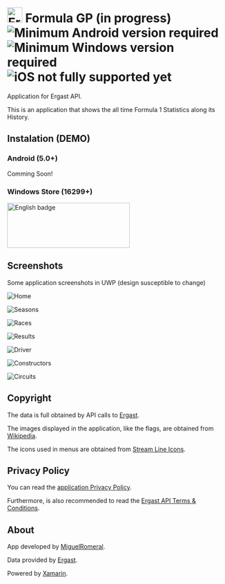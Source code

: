 # <img alt='ErgastAPP' src='https://raw.githubusercontent.com/miguelromeral/ErgastAPP/master/ErgastAPP/ErgastAPP/ErgastApp.ico' height="35" width="auto" /> Formula GP (in progress) ![Minimum Android version required](https://img.shields.io/badge/android-5.0-green) ![Minimum Windows version required](https://img.shields.io/badge/Windows-16299-green) ![iOS not fully supported yet](https://img.shields.io/badge/iOS-7-red)

Application for Ergast API.

This is an application that shows the all time Formula 1 Statistics along its History.

## Instalation (DEMO)

### Android (5.0+)

Comming Soon!

### Windows Store (16299+)

<a href='//www.microsoft.com/store/apps/9N739RJ76595?cid=storebadge&ocid=badge'><img src='https://assets.windowsphone.com/85864462-9c82-451e-9355-a3d5f874397a/English_get-it-from-MS_InvariantCulture_Default.png' alt='English badge' style='width: 284px; height: 104px;'/></a>

## Screenshots

Some application screenshots in UWP (design susceptible to change)

![Home](https://github.com/miguelromeral/ErgastAPP/blob/master/Screenshots/Home.png)

![Seasons](https://github.com/miguelromeral/ErgastAPP/blob/master/Screenshots/Seasons.png)

![Races](https://github.com/miguelromeral/ErgastAPP/blob/master/Screenshots/Races.png)

![Results](https://github.com/miguelromeral/ErgastAPP/blob/master/Screenshots/Results.png)

![Driver](https://github.com/miguelromeral/ErgastAPP/blob/master/Screenshots/Driver.png)

![Constructors](https://github.com/miguelromeral/ErgastAPP/blob/master/Screenshots/Constructors.png)

![Circuits](https://github.com/miguelromeral/ErgastAPP/blob/master/Screenshots/Circuits.png)

## Copyright

The data is full obtained by API calls to [Ergast](https://ergast.com/mrd/).

The images displayed in the application, like the flags, are obtained from [Wikipedia](https://en.wikipedia.org/wiki/Main_Page).

The icons used in menus are obtained from [Stream Line Icons](https://app.streamlineicons.com/).

## Privacy Policy

You can read the [application Privacy Policy](https://github.com/miguelromeral/ErgastAPP/blob/master/PRIVACY-POLICY.md).

Furthermore, is also recommended to read the [Ergast API Terms & Conditions](https://ergast.com/mrd/terms/).

## About

App developed by [MiguelRomeral](https://www.linkedin.com/in/miguelromeral/).

Data provided by [Ergast](https://ergast.com/mrd/).

Powered by [Xamarin](https://dotnet.microsoft.com/apps/xamarin).
